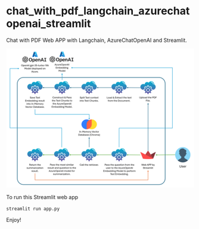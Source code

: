 # chat_with_pdf_langchain_azurechatopenai_streamlit
Chat with PDF Web APP with Langchain, AzureChatOpenAI and Streamlit.

![alt text](git_images/Workflow_.png)

To run this Streamlit web app

```
streamlit run app.py
```

Enjoy!

